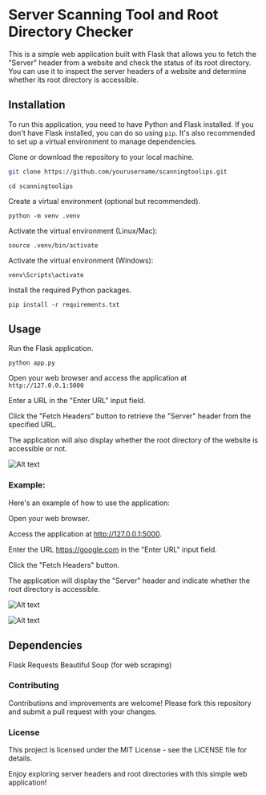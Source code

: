 # Server Scanning Tool and Root Directory Checker

This is a simple web application built with Flask that allows you to fetch the "Server" header from a website and check the status of its root directory. You can use it to inspect the server headers of a website and determine whether its root directory is accessible.

## Installation

To run this application, you need to have Python and Flask installed. If you don't have Flask installed, you can do so using `pip`. It's also recommended to set up a virtual environment to manage dependencies.

Clone or download the repository to your local machine.

   ```bash
   git clone https://github.com/yourusername/scanningtoolips.git

   ```

```cd scanningtoolips```

Create a virtual environment (optional but recommended).

```python -m venv .venv```

Activate the virtual environment (Linux/Mac):

```source .venv/bin/activate```

Activate the virtual environment (Windows):

```venv\Scripts\activate```

Install the required Python packages.

```pip install -r requirements.txt```

## Usage

Run the Flask application.

```python app.py```

Open your web browser and access the application at ```http://127.0.0.1:5000```

Enter a URL in the "Enter URL" input field.

Click the "Fetch Headers" button to retrieve the "Server" header from the specified URL.

The application will also display whether the root directory of the website is accessible or not.

![Alt text](<test_screen.png>)

### Example:

Here's an example of how to use the application:

Open your web browser.

Access the application at http://127.0.0.1:5000.

Enter the URL https://google.com in the "Enter URL" input field.

Click the "Fetch Headers" button.

The application will display the "Server" header and indicate whether the root directory is accessible.

![Alt text](<demo01.png>)

![Alt text](<demo02.png>)

## Dependencies
Flask
Requests
Beautiful Soup (for web scraping)

### Contributing
Contributions and improvements are welcome! Please fork this repository and submit a pull request with your changes.

### License
This project is licensed under the MIT License - see the LICENSE file for details.

Enjoy exploring server headers and root directories with this simple web application!